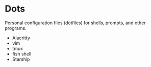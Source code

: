 # Dots
Personal configuration files (dotfiles) for shells, prompts, and other programs.

- Alacritty
- vim
- tmux
- fish shell
- Starship
